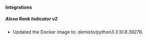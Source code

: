 #### Integrations
##### Alexa Rank Indicator v2
- Updated the Docker image to: *demisto/python3:3.10.8.39276*.
